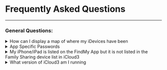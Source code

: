 # Frequently Asked Questions

------

### General Questions:

<details><summary>How can I display a map of where my iDevices have been</summary>
HA provides a Lovelace map card that will show the location track of your iDevices. Refer to the HA Map documentation on setting it up. Add each Person (person.gary) or iDevice (device_tracker.gary_iphone)  you want to track on the Map configuration screen in the Entity field. 
</details>

<details><summary>App Specific Passwords</summary>
App Specific Passwords are not supported by iCloud3. iCloud3 is a program running on a computer, not an app running on an iDevice. It uses web service calls to request the location of the devices in the iCloud's Family Sharing List. Apps running on iDevices use a different access method that is not available by programs.
</details>

<details><summary>My iPhone/iPad is listed on the FindMy App but it is not listed in the Family Sharing device list in iCloud3</summary>
Location sharing is probably not enabled on the iPad:
<br>• On the iPhone/iPad, go to <i>Settings App > Privacy and Security > Location Services - Share My Location</i> -  <i>Location Sharing</i> should be enabled.
<br>• On the iPhone/iPad, go to <i>FindMy App > Me</i> - The <i>Location</i> field should not be showing "‘Not Sharing Location".
</details>

<details><summary>What version of iCloud3 am I running</summary>
iCloud3 can be installed:
<br>• Using HACS
<br>• Downloading the <i>icloud3.zip</i> file for a Release in the appropriate GitHub Repository:
  <br>• General Production Version - https://github.com/gcobb321/icloud3/releases
  <br>• Development and Testing Version - https://github.com/gcobb321/icloud3_v3/releases
<br>
<br><b>HACS Version</b>
<br>HACS displays information about the version of iCloud3 it has downloaded. HACS keeps that version number in it's database to be able to identify when an update is available. 
<br>
![](../images/version-hacs.png)
<br>
<br><i>This version may or may not be the version of iCloud3 you are running. The only way to know is to look at iCloud3</i>
<br>
<br><b>Version of iCloud3 that is Running</b>
<br>The version that is running on your system might not be the actual version of iCloud3 that HACS thinks is installed and running. The only way to know is to verify the version in iCloud3 itself.  The following screens highlight the version number running in red. 
<br>• On the <i>device_tracker.[devicename]</i> attributes for every device being tracked by iCloud3.
<br>• In the <i>Event Log</i> when iCloud3 starts at the beginning and end of the startup process.
<br>• In the <i>Event Log</i> when you hover a mouse over the Actions list or when you open the Actions list. 
<br>• In the iCloud3 configuration file <i>config./storage/icloud3</i> (admin rights must be enabled)
<br>• In the <i>config/icloud3-0.log</i> log file.
<br>
![](../images/version-running.png)
</details>



